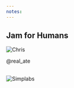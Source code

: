 ```yaml
---
notes:
---
```

## Jam for Humans

![Chris](/images/chris.jpg) <!-- .element style="height: 200px" -->
<div>@real_ate</div>

<br>

![Simplabs](/images/simplabs-white.png) <!-- .element style="height: 50px; border: none; background: none" -->
